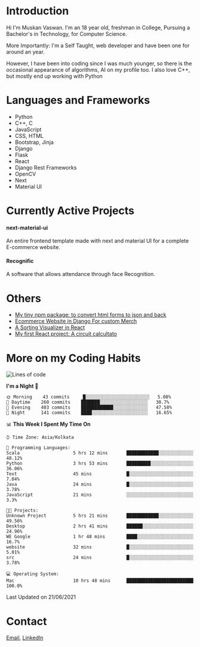 <!-- - I’m currently working on:
&nbsp;&nbsp;&nbsp;&nbsp;&nbsp;&nbsp; *Circuits*[https://muskanvaswan.github.io/circuits] which, as the name suggests,  is a calculator for solving circuits with ease. This is my first React project
#### I’m currently learning : 
&nbsp;&nbsp;&nbsp;&nbsp;&nbsp;&nbsp; React.js
#### Ask me about:
&nbsp;&nbsp;&nbsp;&nbsp;&nbsp;&nbsp; Anything
#### How to reach me:
&nbsp;&nbsp;&nbsp;&nbsp;&nbsp;&nbsp; Email[mailto:muskanvaswan@gmail.com] LinkedIn[https://www.linkedin.com/in/muskan-vaswan?lipi=urn%3Ali%3Apage%3Ad_flagship3_profile_view_base_contact_details%3B%2FQpdlv5fQ12Ru4DkW2TysA%3D%3D]
#### Pronouns:
&nbsp;&nbsp;&nbsp;&nbsp;&nbsp;&nbsp; Her -->

# Introduction
Hi I'm Muskan Vaswan.
I'm an 18 year old,
freshman in College,
Pursuing a Bachelor's in Technology, for Computer Science.

More Importantly: I'm a Self Taught, web developer and have been one for around an year.

However, I have been into coding since I was much younger, so there is the occasional appearance of algorithms, AI on my profile too. I also love C++, but mostly end up working with Python


# Languages and Frameworks

- Python
- C++, C
- JavaScript
- CSS, HTML 
- Bootstrap, Jinja
- Django
- Flask
- React 
- Django Rest Frameworks
- OpenCV
- Next
- Material UI

# Currently Active Projects

#### next-material-ui
An entire frontend template made with next and material UI for a complete E-commerce website.

#### Recognific
A software that allows attendance through face Recognition.

# Others
- [My tiny npm package: to convert html forms to json and back](https://www.npmjs.com/package/forms-dynamically)
- [Ecommerce Website in Django For custom Merch](https://merch-commerce.herokuapp.com/)
- [A Sorting Visualizer in React](https://muskanvaswan.github.io/SortingVisualizer/)
- [My first React project: A circuit calcultato](https://muskanvaswan.github.io/circuits)

# More on my Coding Habits

<!--START_SECTION:waka-->
![Lines of code](https://img.shields.io/badge/From%20Hello%20World%20I%27ve%20Written-177176%20lines%20of%20code-blue)

**I'm a Night 🦉** 

```text
🌞 Morning    43 commits     █░░░░░░░░░░░░░░░░░░░░░░░░   5.08% 
🌆 Daytime    260 commits    ███████░░░░░░░░░░░░░░░░░░   30.7% 
🌃 Evening    403 commits    ████████████░░░░░░░░░░░░░   47.58% 
🌙 Night      141 commits    ████░░░░░░░░░░░░░░░░░░░░░   16.65%

```


📊 **This Week I Spent My Time On** 

```text
⌚︎ Time Zone: Asia/Kolkata

💬 Programming Languages: 
Scala                    5 hrs 12 mins       ████████████░░░░░░░░░░░░░   48.12% 
Python                   3 hrs 53 mins       █████████░░░░░░░░░░░░░░░░   36.06% 
Text                     45 mins             █░░░░░░░░░░░░░░░░░░░░░░░░   7.04% 
Java                     24 mins             █░░░░░░░░░░░░░░░░░░░░░░░░   3.78% 
JavaScript               21 mins             ░░░░░░░░░░░░░░░░░░░░░░░░░   3.3%

🐱‍💻 Projects: 
Unknown Project          5 hrs 21 mins       ████████████░░░░░░░░░░░░░   49.56% 
Desktop                  2 hrs 41 mins       ██████░░░░░░░░░░░░░░░░░░░   24.96% 
WE Google                1 hr 48 mins        ████░░░░░░░░░░░░░░░░░░░░░   16.7% 
website                  32 mins             █░░░░░░░░░░░░░░░░░░░░░░░░   5.01% 
src                      24 mins             █░░░░░░░░░░░░░░░░░░░░░░░░   3.78%

💻 Operating System: 
Mac                      10 hrs 48 mins      █████████████████████████   100.0%

```


 Last Updated on 21/06/2021
<!--END_SECTION:waka-->

# Contact

[Email](mailto:muskanvaswan@gmail.com), [LinkedIn](https://www.linkedin.com/in/muskan-vaswan?lipi=urn%3Ali%3Apage%3Ad_flagship3_profile_view_base_contact_details%3B%2FQpdlv5fQ12Ru4DkW2TysA%3D%3D)



